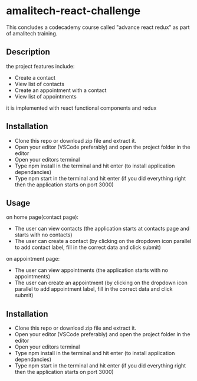 # amalitech-react-challenge

This concludes a codecademy course called "advance react redux" as part of amalitech training.

## Description

the project features include:

- Create a contact
- View list of contacts
- Create an appointment with a contact
- View list of appointments

it is implemented with react functional components and redux

## Installation

- Clone this repo or download zip file and extract it.
- Open your editor (VSCode preferably) and open the project folder in the editor
- Open your editors terminal
- Type npm install in the terminal and hit enter (to install application dependancies)
- Type npm start in the terminal and hit enter (if you did everything right then the application starts on port 3000)

## Usage

on home page(contact page):

- The user can view contacts (the application starts at contacts page and starts with no contacts)
- The user can create a contact (by clicking on the dropdown icon parallel to add contact label, fill in the correct data and click submit)

on appointment page:

- The user can view appointments (the application starts with no appointments)
- The user can create an appointment (by clicking on the dropdown icon parallel to add appointment label, fill in the correct data and click submit)

## Installation

- Clone this repo or download zip file and extract it.
- Open your editor (VSCode preferably) and open the project folder in the editor
- Open your editors terminal
- Type npm install in the terminal and hit enter (to install application dependancies)
- Type npm start in the terminal and hit enter (if you did everything right then the application starts on port 3000)
